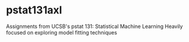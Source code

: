 # pstat131axl
Assignments from UCSB's pstat 131: Statistical Machine Learning
Heavily focused on exploring model fitting techniques
 
